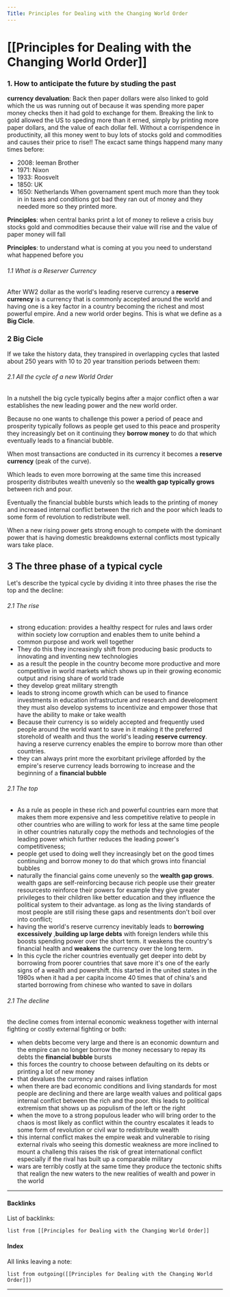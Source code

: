 ```yaml
---
Title: Principles for Dealing with the Changing World Order
---
```

# [[Principles for Dealing with the Changing World Order]]

### 1. How to anticipate the future by studing the past
**currency devaluation**: Back then paper dollars were also linked to gold which the us was running out of because it was spending more paper money checks then it had gold to exchange for them. Breaking the link to gold allowed the US to speding more than it erned, simply by printing more paper dollars, and the value of each dollar fell. Without a corrispendence in productinity, all this money went to buy lots of stocks gold and commodities and causes their price to rise!!
The excact same things happend many many times before:
- 2008: leeman Brother
- 1971: Nixon
- 1933: Roosvelt
- 1850: UK
- 1650: Netherlands
When governament  spent much more than they took in in taxes and conditions got bad they ran out of money and they needed more so they printed more.

**Principles**: when central banks print a lot of money to relieve a crisis buy stocks gold and commodities because their value will rise and the value of paper money will fall

**Principles**: to understand what is coming at you you need to understand what happened before you
###### 1.1 What is a Reserver Currency
After WW2 dollar as the world's leading reserve currency a **reserve currency** is a currency that is commonly accepted around the world and having one is a key factor in a country becoming the richest and most powerful empire. And a new world order begins. This is what we define as a **Big Cicle**.
### 2 Big Cicle
If we take the history data, they transpired in overlapping cycles that lasted about 250 years with 10 to 20 year transition periods between them:

###### 2.1 All the cycle of a new World Order
In a nutshell the big cycle typically begins after a major conflict often a war establishes the new leading power and the new world order.

Because no one wants to challenge this power a period of peace and prosperity typically follows as people get used to this peace and prosperity they increasingly bet on it continuing they **borrow money** to do that which eventually leads to a financial bubble. 

When most transactions are conducted in its currency it becomes a **reserve currency** (peak of the curve). 

Which leads to even more borrowing at the same time this increased prosperity distributes wealth unevenly so the **wealth gap typically grows** between rich and pour.

Eventually the financial bubble bursts which leads to the printing of money and increased internal conflict between the rich and the poor which leads to some form of revolution to redistribute well.

When a new rising power gets strong enough to compete with the dominant power that is having domestic breakdowns external conflicts most typically wars take place.
## 3 The three phase of a typical cycle
Let's describe the typical cycle by dividing it into three phases the rise the top and the decline:
###### 2.1 The rise
- strong education: provides a healthy respect for rules and laws order within society low corruption and enables them to unite behind a common purpose and work well together
- They do this they increasingly shift from producing basic products to innovating and inventing new technologies
- as a result the people in the country become more productive and more competitive in world markets which shows up in their growing economic output and rising share of world trade
- they develop great military strength
-  leads to strong income growth which can be used to finance investments in education infrastructure and research and development they must also develop systems to incentivize and empower those that have the ability to make or take wealth
- Because their currency is so widely accepted and frequently used people around the world want to save in it making it the preferred storehold of wealth and thus the world's leading **reserve currency**. having a reserve currency enables the empire to borrow more than other countries. 
- they can always print more the exorbitant privilege afforded by the empire's reserve currency leads borrowing to increase and the beginning of a **financial bubble**
###### 2.1 The top
- As a rule as people in these rich and powerful countries earn more that makes them more expensive and less competitive relative to people in other countries who are willing to work for less at the same time people in other countries naturally copy the methods and technologies of the leading power which further reduces the leading power's competitiveness;
- people get used to doing well they increasingly bet on the good times continuing and borrow money to do that which grows into financial bubbles
- naturally the financial gains come unevenly so the **wealth gap grows**. wealth gaps are self-reinforcing because rich people use their greater resourcesto reinforce their powers for example they give greater privileges to their children like better education and they influence the political system to their advantage. as long as the living standards of most people are still rising these gaps and resentments don't boil over into conflict;
- having the world's reserve currency inevitably leads to **borrowing excessively** ,**building up large debts** with foreign lenders while this boosts spending power over the short term. it weakens the country's financial health and **weakens** the currency over the long term.
- In this cycle the richer countries eventually get deeper into debt by borrowing from poorer countries that save more it's one of the early signs of a wealth and powershift. this started in the united states in the 1980s when it had a per capita income 40 times that of china's and started borrowing from chinese who wanted to save in dollars
###### 2.1 The decline
the decline comes from internal economic weakness together with internal fighting or costly external fighting or both:
- when debts become very large and there is an economic downturn and the empire can no longer borrow the money necessary to repay its debts the **financial bubble** bursts
- this forces the country to choose between defaulting on its debts or printing a lot of new money
- that devalues the currency and raises inflation
- when there are bad economic conditions and living standards for most people are declining and there are large wealth values and political gaps internal conflict between the rich and the poor.  this leads to political extremism that shows up as populism of the left or the right
- when the move to a strong populous leader who will bring order to the chaos is most likely as conflict within the country escalates it leads to some form of revolution or civil war to redistribute wealth
- this internal conflict makes the empire weak and vulnerable to rising external rivals who seeing this domestic weakness are more inclined to mount a challeng this raises the risk of great international conflict especially if the rival has built up a comparable military
- wars are terribly costly at the same time they produce the tectonic shifts that realign the new waters to the new realities of wealth and power in the world








---
#### Backlinks 
List of backlinks:
```dataview 
list from [[Principles for Dealing with the Changing World Order]] 
```
#### Index
All links leaving a note:
```dataview 
list from outgoing([[Principles for Dealing with the Changing World Order]]) 
```
---
